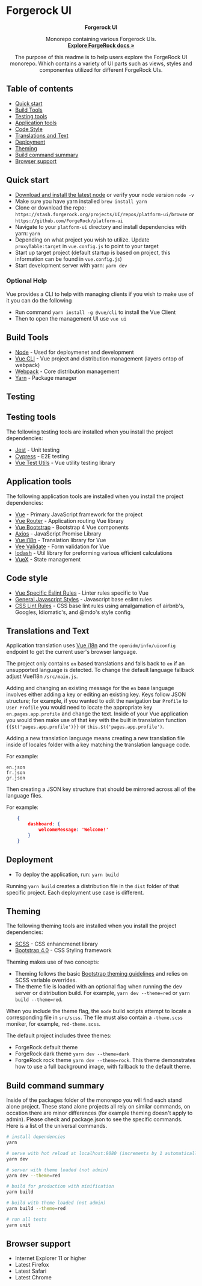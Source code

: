 # Forgerock UI

<p align="center">
  <b>Forgerock UI</b>

  <p align="center">
    Monorepo containing various Forgerock UIs.
    <br>
    <a href="https://backstage.forgerock.com/docs/"><strong>Explore ForgeRock docs »</strong></a>
  </p>
  <p align="center">
    The purpose of this readme is to help users explore the ForgeRock UI monorepo. Which contains a variety of UI parts such as views, styles and componentes utilized for different 
    ForgeRock UIs.
  </p>
</p>

## Table of contents

- [Quick start](#quick-start)
- [Build Tools](#build-tools)
- [Testing tools](#testing-tools)
- [Application tools](#application-tools)
- [Code Style](#code-style)
- [Translations and Text](#translations-and-text)
- [Deployment](#deployment)
- [Theming](#theming)
- [Build command summary](#build-command-summary)
- [Browser support](#browser-support)

<a name="quick-start"></a>
## Quick start

- [Download and install the latest node](https://nodejs.org/en/download/) or verify your node version `node -v`
- Make sure you have yarn installed `brew install yarn`
- Clone or download the repo: `https://stash.forgerock.org/projects/UI/repos/platform-ui/browse` or `https://github.com/ForgeRock/platform-ui`
- Navigate to your `platform-ui` directory and install dependencies with yarn: `yarn`
- Depending on what project you wish to utilize. Update `proxyTable:target` in `vue.config.js` to point to your target 
- Start up target project (default startup is based on project, this information can be found in `vue.config.js`)
- Start development server with yarn: `yarn dev`

### Optional Help

Vue provides a CLI to help with managing clients if you wish to make use of it you can do the following
- Run command `yarn install -g @vue/cli` to install the Vue Client
- Then to open the management UI use `vue ui`

<a name="build-tools"></a>
## Build Tools
- [Node](https://nodejs.org/en/) - Used for deploymenet and development
- [Vue CLI](https://cli.vuejs.org/) - Vue project and distribution management (layers ontop of webpack)
- [Webpack](https://webpack.js.org/) - Core distribution management
- [Yarn](https://yarnpkg.com/lang/en/) - Package manager

<a name="testing"></a>
## Testing

<a name="testing-tools"></a>
## Testing tools

The following testing tools are installed when you install the project dependencies:

- [Jest](https://jestjs.io/) - Unit testing
- [Cypress](https://www.cypress.io/) - E2E testing
- [Vue Test Utils](https://vue-test-utils.vuejs.org/) - Vue utility testing library

<a name="application-tools"></a>
## Application tools

The following application tools are installed when you install the project dependencies:
- [Vue](https://vuejs.org/v2/api/) - Primary JavaScript framework for the project
- [Vue Router](https://router.vuejs.org/en/) - Application routing Vue library
- [Vue Bootstrap](https://bootstrap-vue.js.org/) - Bootstrap 4 Vue components
- [Axios](https://github.com/axios/axios) - JavaScript Promise Library
- [Vue i18n](https://kazupon.github.io/vue-i18n/en/) - Translation library for Vue
- [Vee Validate](https://github.com/baianat/vee-validate) - Form validation for Vue
- [lodash](https://lodash.com/) - Util library for preforming various efficient calculations
- [VueX](https://vuex.vuejs.org/) - State management

<a name="code-style"></a>
## Code style

- [Vue Specific Eslint Rules](https://vuejs.github.io/eslint-plugin-vue/rules/#priority-b-strongly-recommended-improving-readability) - Linter rules specific to Vue
- [General Javascript Styles](https://github.com/airbnb/javascript) - Javascript base eslint rules
- [CSS Lint Rules](https://github.com/stylelint/stylelint-config-standard) - CSS base lint rules using amalgamation of airbnb's, Googles, Idiomatic's, and @mdo's style config

<a name="translations-and-text"></a>
## Translations and Text

Application translation uses [Vue i18n](https://kazupon.github.io/vue-i18n/en/) and the `openidm/info/uiconfig` endpoint to get the current user's browser language.

The project only contains `en` based translations and falls back to `en` if an unsupported language is detected. To change the default language fallback adjust VueI18n `/src/main.js`.

Adding and changing an existing message for the `en` base language involves either adding a key or editing an existing key.
Keys follow JSON structure; for example, if you wanted to edit the navigation bar `Profile` to `User Profile` you would need to locate the appropriate key `en.pages.app.profile` and change the text.
Inside of your Vue application you would then make use of that key with the built in translation function `{{$t('pages.app.profile')}}` or `this.$t('pages.app.profile')`.

Adding a new translation language means creating a new translation file inside of locales folder with a key matching the translation language code.

For example:

```
en.json
fr.json
gr.json
```

Then creating a JSON key structure that should be mirrored across all of the language files.

For example:

``` JSON
    {
        dashboard: {
            welcomeMessage: 'Welcome!'
        }
    }
```

<a name="deployment"></a>
## Deployment

- To deploy the application, run: `yarn build`

Running `yarn build` creates a distribution file in the `dist` folder of that specific project. Each deployment use case is different.

<a name="theming"></a>
## Theming

The following theming tools are installed when you install the project dependencies:

- [SCSS](https://sass-lang.com/) - CSS enhancmenet library
- [Bootstrap 4.0](https://getbootstrap.com) - CSS Styling framework

Theming makes use of two concepts:

- Theming follows the basic [Bootstrap theming guidelines](https://getbootstrap.com/docs/4.0/getting-started/theming/) and relies on SCSS variable overrides.
- The theme file is loaded with an optional flag when running the dev server or distribution build. For example, `yarn dev --theme=red` or `yarn build --theme=red`.

When you include the theme flag, the `node` build scripts attempt to locate a corresponding file in `src/scss`. The file must also contain a `-theme.scss` moniker, for example, `red-theme.scss`.

The default project includes three themes:
- ForgeRock default theme
- ForgeRock dark theme `yarn dev --theme=dark`
- ForgeRock rock theme `yarn dev --theme=rock`. This theme demonstrates how to use a full background image, with fallback to the default theme.


<a name="build-command-summary"></a>
## Build command summary

Inside of the packages folder of the monorepo you will find each stand alone project. These stand alone projects all rely on similar commands, on occation there are minor differences (for example theming doesn't apply to admin). Please check and package.json to see the specific commands. Here is a list of the universal commands.

``` bash
# install dependencies
yarn

# serve with hot reload at localhost:8080 (increments by 1 automatically if port is in use).
yarn dev

# server with theme loaded (not admin)
yarn dev --theme=red

# build for production with minification
yarn build

# build with theme loaded (not admin)
yarn build --theme=red

# run all tests
yarn unit
```

<a name="browser-support"></a>
## Browser support

- Internet Explorer 11 or higher
- Latest Firefox
- Latest Safari
- Latest Chrome